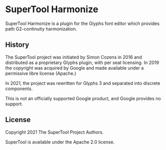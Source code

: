 SuperTool Harmonize
===================

SuperTool Harmonize is a plugin for the Glyphs font editor which provides path G2-continuity harmonization.

## History

The SuperTool project was initiated by Simon Cozens in 2016 and distributed as a proprietary Glyphs plugin, with per seat licensing.
In 2019 the copyright was acquired by Google and made available under a permissive libre license (Apache.)

In 2021, the project was rewritten for Glyphs 3 and separated into discrete components.

This is not an officially supported Google product, and Google provides no support.

## License

Copyright 2021 The SuperTool Project Authors.

SuperTool is available under the Apache 2.0 license.
